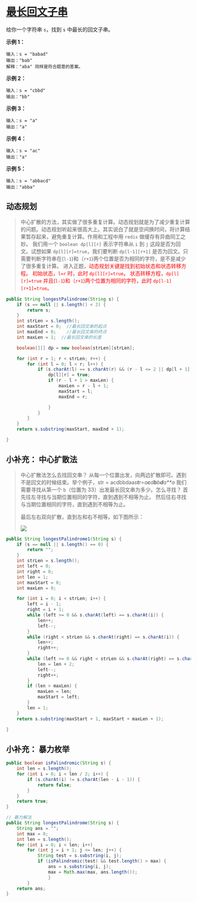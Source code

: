 # [最长回文子串](https://leetcode-cn.com/problems/longest-palindromic-substring/)

给你一个字符串 `s`，找到 `s` 中最长的回文子串。

**示例 1：**

```
输入：s = "babad"
输出："bab"
解释："aba" 同样是符合题意的答案。
```

**示例 2：**

```
输入：s = "cbbd"
输出："bb"
```

**示例 3：**

```
输入：s = "a"
输出："a"
```

**示例 4：**

```
输入：s = "ac"
输出："a"
```

**示例 5：**

```
输入：s = "abbacd"
输出："abba"
```

## 动态规划

> 中心扩散的方法，其实做了很多重复计算。动态规划就是为了减少重复计算的问题。动态规划听起来很高大上。其实说白了就是空间换时间，将计算结果暂存起来，避免重复计算。作用和工程中用 `redis` 做缓存有异曲同工之妙。
> 我们用一个 `boolean dp[l][r]` 表示字符串从 `i` 到 `j` 这段是否为回文。试想如果 `dp[l][r]=true`，我们要判断 `dp[l-1][r+1]` 是否为回文。只需要判断字符串在(`l-1`)和（`r+1`)两个位置是否为相同的字符，是不是减少了很多重复计算。
> 进入正题，<font color=red>动态规划关键是找到初始状态和状态转移方程。</font>
> <font color=red>初始状态，`l=r` 时，此时 `dp[l][r]=true`。
> 状态转移方程，`dp[l][r]=true` 并且(`l-1`)和（`r+1`)两个位置为相同的字符，此时 `dp[l-1][r+1]=true`。</font>

```java
public String longestPalindrome(String s) {
    if (s == null || s.length() < 2) {
        return s;
    }
    int strLen = s.length();
    int maxStart = 0;  //最长回文串的起点
    int maxEnd = 0;    //最长回文串的终点
    int maxLen = 1;  //最长回文串的长度

    boolean[][] dp = new boolean[strLen][strLen];

    for (int r = 1; r < strLen; r++) {
        for (int l = 0; l < r; l++) {
            if (s.charAt(l) == s.charAt(r) && (r - l <= 2 || dp[l + 1][r - 1])) {
                dp[l][r] = true;
                if (r - l + 1 > maxLen) {
                    maxLen = r - l + 1;
                    maxStart = l;
                    maxEnd = r;

                }
            }
        }
    }
    return s.substring(maxStart, maxEnd + 1);

}
```





## 小补充： 中心扩散法

> 中心扩散法怎么去找回文串？
> 从每一个位置出发，向两边扩散即可。遇到不是回文的时候结束。举个例子，str = acdbbdaa*s**t**r*=*a**c**d**b**b**d**a**a* 我们需要寻找从第一个 `b`（位置为 33）出发最长回文串为多少。怎么寻找？
> 首先往左寻找与当期位置相同的字符，直到遇到不相等为止。
> 然后往右寻找与当期位置相同的字符，直到遇到不相等为止。
>
> 最后左右双向扩散，直到左和右不相等。如下图所示：
>
> ![](https://pic.leetcode-cn.com/2f205fcd0493818129e8d3604b2d84d94678fda7708c0e9831f192e21abb1f34.png)

```java
public String longestPalindrome1(String s) {
    if (s == null || s.length() == 0) {
        return "";
    }
    int strLen = s.length();
    int left = 0;
    int right = 0;
    int len = 1;
    int maxStart = 0;
    int maxLen = 0;

    for (int i = 0; i < strLen; i++) {
        left = i - 1;
        right = i + 1;
        while (left >= 0 && s.charAt(left) == s.charAt(i)) {
            len++;
            left--;
        }
        while (right < strLen && s.charAt(right) == s.charAt(i)) {
            len++;
            right++;
        }
        while (left >= 0 && right < strLen && s.charAt(right) == s.charAt(left)) {
            len = len + 2;
            left--;
            right++;
        }
        if (len > maxLen) {
            maxLen = len;
            maxStart = left;
        }
        len = 1;
    }
    return s.substring(maxStart + 1, maxStart + maxLen + 1);

}
```



## 小补充： 暴力枚举

```java
public boolean isPalindromic(String s) {
	int len = s.length();
	for (int i = 0; i < len / 2; i++) {
		if (s.charAt(i) != s.charAt(len - i - 1)) {
			return false;
		}
	}
	return true;
}

// 暴力解法
public String longestPalindrome(String s) {
    String ans = "";
    int max = 0;
    int len = s.length();
    for (int i = 0; i < len; i++)
    	for (int j = i + 1; j <= len; j++) {
    	    String test = s.substring(i, j);
    	    if (isPalindromic(test) && test.length() > max) {
    	        ans = s.substring(i, j);
    	        max = Math.max(max, ans.length());
    	 		}
    	}
    return ans;
}
```

